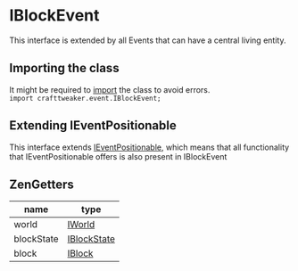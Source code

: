 # IBlockEvent

This interface is extended by all Events that can have a central living entity.

## Importing the class
It might be required to [import](/AdvancedFunctions/Import) the class to avoid errors.  
`import crafttweaker.event.IBlockEvent;`

## Extending IEventPositionable
This interface extends [IEventPositionable](IEventPositionable), which means that all functionality that IEventPositionable offers is also present in IBlockEvent

## ZenGetters

| name             | type                                                     |
|------------------|----------------------------------------------------------|
| world            | [IWorld](/Vanilla/World/IWorld)                          |
| blockState       | [IBlockState](/Vanilla/Blocks/IBlockState)               |
| block            | [IBlock](/Vanilla/Blocks/IBlock)                         |